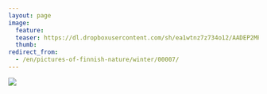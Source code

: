 ```yaml
---
layout: page
image:
  feature:
  teaser: https://dl.dropboxusercontent.com/sh/ea1wtnz7z734o12/AADEP2MPgt7fdIrxY-8mt5Qta/luontokuvat/talvi/IMG17307-245px.jpg
  thumb:
redirect_from:
  - /en/pictures-of-finnish-nature/winter/00007/
---
```


[![](https://dl.dropboxusercontent.com/sh/ea1wtnz7z734o12/AACibK6oMst4Fmm8UpiJC97ma/luontokuvat/talvi/IMG17307-800px.jpg)](https://dl.dropboxusercontent.com/sh/ea1wtnz7z734o12/AACNDOOIoE55Vjpb5G1mJlbma/luontokuvat/talvi/IMG17307.jpg)
